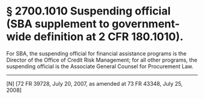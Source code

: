 # § 2700.1010   Suspending official (SBA supplement to government-wide definition at 2 CFR 180.1010).

For SBA, the suspending official for financial assistance programs is the Director of the Office of Credit Risk Management; for all other programs, the suspending official is the Associate General Counsel for Procurement Law.



---

[N] [72 FR 39728, July 20, 2007, as amended at 73 FR 43348, July 25, 2008]




